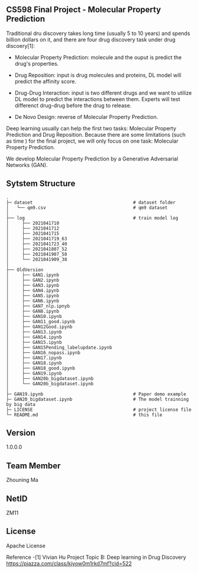 ﻿CS598 Final Project - Molecular Property Prediction
-
Traditional dru discovery takes long time (usually 5 to 10 years) and spends billion dollars on it, and there are four drug discovery task under drug discoery[1]:
* Molecular Property Prediction:
  molecule and the ouput is predict the drug's properties.

* Drug Reposition:
  input is drug molecules and proteins, DL model will predict the affinity score.

* Drug-Drug Interaction:
  input is two different drugs and we want to utilize DL model to predict the interactions between them. Experts will test differenct drug-drug before the drug to release.

* De Novo Design:
  reverse of Molecular Property Prediction.

Deep learning usually can help the first two tasks: Molecular Property Prediction and Drug Reposition. Because there are some limitations (such as time ) for the final project, we will only focus on one task: Molecular Property Prediction.

We develop Molecular Property Prediction by a Generative Adversarial Networks (GAN).

Sytstem Structure
-
    .
    ├─ dataset                                      # dataset folder
    │   └── qm9.csv                                 # qm9 dataset
    │
    ├── log                                         # train model log
    │     ├── 2021041710                            
    │     ├── 2021041712                       
    │     ├── 2021041715                                  
    │     ├── 2021041719_63                             
    │     ├── 2021041723_40                         
    │     ├── 2021041807_52                         
    │     ├── 2021041907_58                   
    │     └── 2021041909_38                        
    │
    ├── OldVersion 
    │     ├── GAN1.ipynb
    │     ├── GAN2.ipynb
    │     ├── GAN3.ipynb
    │     ├── GAN4.ipynb
    │     ├── GAN5.ipynb
    │     ├── GAN6.ipynb
    │     ├── GAN7_nlp.ipnyb
    │     ├── GAN8.ipynb
    │     ├── GAN10.ipynb
    │     ├── GAN11_good.ipynb
    │     ├── GAN12Good.ipynb
    │     ├── GAN13.ipynb
    │     ├── GAN14.ipynb
    │     ├── GAN15.ipynb
    │     ├── GAN15Pending_labelupdate.ipynb
    │     ├── GAN16_nopass.ipynb
    │     ├── GAN17.ipynb
    │     ├── GAN18.ipynb
    │     ├── GAN18_good.ipynb
    │     ├── GAN19.ipynb
    │     ├── GAN20b_bigdataset.ipynb
    │     └── GAN20b_bigdataset.ipynb                         
    │
    ├─ GAN19.ipynb                                  # Paper demo example
    ├─ GAN20_bigdataset.ipynb                       # The model trainning by big data
    ├─ LICENSE                                      # project license file
    └─ README.md                                    # this file

Version
-
1.0.0.0

Team Member
-
Zhouning Ma

NetID
-
ZM11

License
-
Apache License

Reference
-[1] Vivian Hu  Project Topic B: Deep learning in Drug Discovery  https://piazza.com/class/kjyow0m1rkd7mf?cid=522